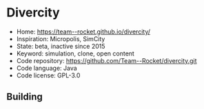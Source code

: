 # Divercity

- Home: https://team--rocket.github.io/divercity/
- Inspiration: Micropolis, SimCity
- State: beta, inactive since 2015
- Keyword: simulation, clone, open content
- Code repository: https://github.com/Team--Rocket/divercity.git
- Code language: Java
- Code license: GPL-3.0

## Building
